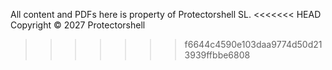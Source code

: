 All content and PDFs here is property of Protectorshell SL.
<<<<<<< HEAD
Copyright © 2027 Protectorshell
>>>>>>> f6644c4590e103daa9774d50d213939ffbbe6808

